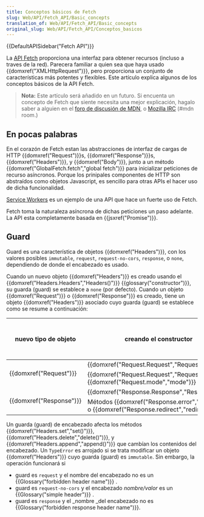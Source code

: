 ```yaml
---
title: Conceptos básicos de Fetch
slug: Web/API/Fetch_API/Basic_concepts
translation_of: Web/API/Fetch_API/Basic_concepts
original_slug: Web/API/Fetch_API/Conceptos_basicos
---
```

{{DefaultAPISidebar("Fetch API")}}

La [API Fetch](/es/docs/Web/API/Fetch_API) proporciona una interfaz para obtener recursos (incluso a traves de la red). Parecera familiar a quien sea que haya usado {{domxref("XMLHttpRequest")}}, pero proporciona un conjunto de características más potentes y flexibles. Este artículo explica algunos de los conceptos básicos de la API Fetch.

> **Nota:** Este artículo será añadido en un futuro. Si encuenta un concepto de Fetch que siente necesita una mejor explicación, hagalo saber a alguien en el [foro de discusión de ](https://discourse.mozilla-community.org/c/mdn)[MDN](https://discourse.mozilla-community.org/c/mdn), o [Mozilla IRC](https://wiki.mozilla.org/IRC) (#mdn room.)

## En pocas palabras

En el corazón de Fetch estan las abstracciones de interfaz de cargas de HTTP {{domxref("Request")}}s, {{domxref("Response")}}s, {{domxref("Headers")}}, y {{domxref("Body")}}, junto a un método {{domxref("GlobalFetch.fetch","global fetch")}} para inicializar peticiones de recurso asíncronos. Porque los prinipales componentes de HTTP son abstraídos como objetos Javascript, es sencillo para otras APIs el hacer uso de dicha funcionalidad.

[Service Workers](/es/docs/Web/API/ServiceWorker_API) es un ejemplo de una API que hace un fuerte uso de Fetch.

Fetch toma la naturaleza asíncrona de dichas peticiones un paso adelante. La API esta completamente basada en {{jsxref("Promise")}}.

## Guard

Guard es una característica de objetos {{domxref("Headers")}}, con los valores posibles `immutable`, `request`, `request-no-cors`, `response`, o `none`, dependiendo de donde el encabezado es usado.

Cuando un nuevo objeto {{domxref("Headers")}} es creado usando el {{domxref("Headers.Headers","Headers()")}} {{glossary("constructor")}}, su guarda (guard) se establece a `none` (por defecto). Cuando un objeto {{domxref("Request")}} o {{domxref("Response")}} es creado, tiene un objeto {{domxref("Headers")}} asociado cuyo guarda (guard) se establece como se resume a continuación:

<table class="standard-table">
  <thead>
    <tr>
      <th scope="row">nuevo tipo de objeto</th>
      <th scope="col">creando el constructor</th>
      <th scope="col">
        configuraciones de guarda (guard) del objeto
        {{domxref("Headers")}} asociado
      </th>
    </tr>
  </thead>
  <tbody>
    <tr>
      <td rowspan="2">{{domxref("Request")}}</td>
      <td>{{domxref("Request.Request","Request()")}}</td>
      <td><code>request</code></td>
    </tr>
    <tr>
      <td>
        {{domxref("Request.Request","Request()")}} con
        {{domxref("Request.mode","mode")}} de <code>no-cors</code>
      </td>
      <td><code>request-no-cors</code></td>
    </tr>
    <tr>
      <td rowspan="2">{{domxref("Response")}}</td>
      <td>{{domxref("Response.Response","Response()")}}</td>
      <td><code>response</code></td>
    </tr>
    <tr>
      <td>
        Métodos {{domxref("Response.error","error()")}} o
        {{domxref("Response.redirect","redirect()")}}
      </td>
      <td><code>immutable</code></td>
    </tr>
  </tbody>
</table>

Un guarda (guard) de encabezado afecta los métodos {{domxref("Headers.set","set()")}}, {{domxref("Headers.delete","delete()")}}, y {{domxref("Headers.append","append()")}} que cambían los contenidos del encabezado. Un `TypeError` es arrojado si se trata modificar un objeto {{domxref("Headers")}} cuyo guarda (guard) es `immutable`. Sin embargo, la operación funcionará si

- guard es `request` y el nombre del encabezado no es un {{Glossary("forbidden header name")}} .
- guard es `request-no-cors` y el encabezado _nombre/valor_ es un {{Glossary("simple header")}} .
- guard es `response` y el \_nombre \_del encabezado no es {{Glossary("forbidden response header name")}}.
